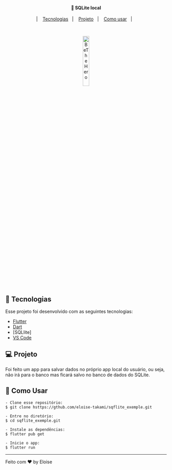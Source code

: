 
</h1>

<h4 align="center">
  🚀  SQLite local
</h4>

<p align="center">|&nbsp;&nbsp;&nbsp;
  <a href="#-tecnologias">Tecnologias</a>&nbsp;&nbsp;&nbsp;|&nbsp;&nbsp;&nbsp;
  <a href="#-projeto">Projeto</a>&nbsp;&nbsp;&nbsp;|&nbsp;&nbsp;&nbsp;
  <a href="#-como-contribuir">Como usar</a>&nbsp;&nbsp;&nbsp;|&nbsp;&nbsp;&nbsp;
</p>

<br>

<p align="center">
  <img alt="BeTheHero" src="app.png" width="20%">
</p>

## 🚀 Tecnologias

Esse projeto foi desenvolvido com as seguintes tecnologias:

- [Flutter](https://flutter.dev/?gclid=CjwKCAjwr56IBhAvEiwA1fuqGuuL6xMtSn6bn5ZFHu5BoCB92NWpMj0gjLCmPpmbANQuCkqJ-SRxBxoCPfEQAvD_BwE&gclsrc=aw.ds)
- [Dart](https://dart.dev/get-dart)
- [SQLlite]
- [VS Code](https://code.visualstudio.com/download)

## 💻 Projeto

Foi feito um app para  salvar dados no próprio app local do usuário, ou seja, não irá para o banco mas ficará salvo no banco de dados do SQLite.

## 🤔 Como Usar 

   ```
   - Clone esse repositório:
   $ git clone hsttps://gthub.com/eloise-takami/sqflite_exemple.git

   - Entre no diretório:
   $ cd sqflite_exemple.git

   - Instale as dependências:
   $ flutter pub get

   - Inicie o app: 
   $ flutter run
   ```


---

Feito com ♥ by Eloise
